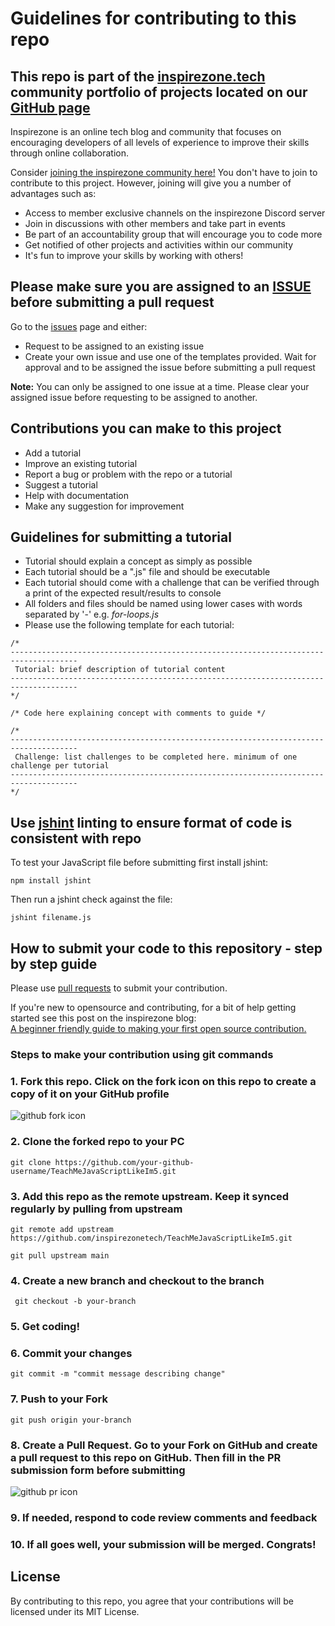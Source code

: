# Guidelines for contributing to this repo

## This repo is part of the [inspirezone.tech](https://inspirezone.tech) community portfolio of projects located on our [GitHub page](https://github.com/inspirezonetech)

Inspirezone is an online tech blog and community that focuses on encouraging developers of all levels of experience to improve their skills through online collaboration.

Consider [joining the inspirezone community here!](https://community.inspirezone.tech/)
You don't have to join to contribute to this project. However, joining will give you a number of advantages such as:
- Access to member exclusive channels on the inspirezone Discord server
- Join in discussions with other members and take part in events 
- Be part of an accountability group that will encourage you to code more
- Get notified of other projects and activities within our community
- It's fun to improve your skills by working with others!

## Please make sure you are assigned to an [ISSUE](../../issues) before submitting a pull request

Go to the [issues](../../issues) page and either:
- Request to be assigned to an existing issue
- Create your own issue and use one of the templates provided. Wait for approval and to be assigned the issue before submitting a pull request

**Note:** You can only be assigned to one issue at a time. Please clear your assigned issue before requesting to be assigned to another.


## Contributions you can make to this project

- Add a tutorial
- Improve an existing tutorial
- Report a bug or problem with the repo or a tutorial
- Suggest a tutorial
- Help with documentation
- Make any suggestion for improvement

## Guidelines for submitting a tutorial

- Tutorial should explain a concept as simply as possible 
- Each tutorial should be a ".js" file and should be executable
- Each tutorial should come with a challenge that can be verified through a print of the expected result/results to console
- All folders and files should be named using lower cases with words separated by '-' e.g. *for-loops.js*
- Please use the following template for each tutorial:
```
/*
-------------------------------------------------------------------------------------
 Tutorial: brief description of tutorial content
-------------------------------------------------------------------------------------
*/

/* Code here explaining concept with comments to guide */

/*
-------------------------------------------------------------------------------------
 Challenge: list challenges to be completed here. minimum of one challenge per tutorial
-------------------------------------------------------------------------------------
*/
```

## Use [jshint]((https://jshint.com/install/)) linting to ensure format of code is consistent with repo

To test your JavaScript file before submitting first install jshint:
```
npm install jshint
```

Then run a jshint check against the file:
```
jshint filename.js
```

## How to submit your code to this repository - step by step guide

Please use [pull requests](https://docs.github.com/en/free-pro-team@latest/github/collaborating-with-issues-and-pull-requests/proposing-changes-to-your-work-with-pull-requests) to submit your contribution.

If you're new to opensource and contributing, for a bit of help getting started see this post on the inspirezone blog:  
[A beginner friendly guide to making your first open source contribution.](https://inspirezone.tech/making-your-first-open-source-contribution/)

### Steps to make your contribution using git commands

### 1. Fork this repo. Click on the fork icon on this repo to create a copy of it on your GitHub profile
![github fork icon](https://inspirezone.tech/wp-content/uploads/2021/04/forking-repo-img.png)

### 2. Clone the forked repo to your PC
```
git clone https://github.com/your-github-username/TeachMeJavaScriptLikeIm5.git
```

### 3. Add this repo as the remote upstream. Keep it synced regularly by pulling from upstream
```
git remote add upstream https://github.com/inspirezonetech/TeachMeJavaScriptLikeIm5.git
```
```
git pull upstream main
```

### 4. Create a new branch and checkout to the branch
```
 git checkout -b your-branch
```

### 5. Get coding!

### 6. Commit your changes
```
git commit -m "commit message describing change" 
```

### 7. Push to your Fork 
```
git push origin your-branch
```

### 8. Create a Pull Request. Go to your Fork on GitHub and create a pull request to this repo on GitHub. Then fill in the PR submission form before submitting
![github pr icon](https://inspirezone.tech/wp-content/uploads/2021/04/pullrequest-repo-img.png)

### 9. If needed, respond to code review comments and feedback

### 10. If all goes well, your submission will be merged. Congrats! 

## License

By contributing to this repo, you agree that your contributions will be licensed under its MIT License.